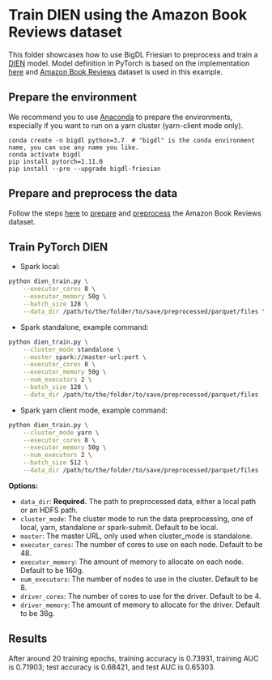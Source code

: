 # Train DIEN using the Amazon Book Reviews dataset
This folder showcases how to use BigDL Friesian to preprocess and train a [DIEN](https://arxiv.org/pdf/1809.03672.pdf) model. 
Model definition in PyTorch is based on the implementation [here](https://github.com/mouna99/dien) and
[Amazon Book Reviews](http://snap.stanford.edu/data/amazon/productGraph/categoryFiles/reviews_Books.json.gz) dataset is used in this example.

## Prepare the environment
We recommend you to use [Anaconda](https://www.anaconda.com/distribution/#linux) to prepare the environments, especially if you want to run on a yarn cluster (yarn-client mode only).
```
conda create -n bigdl python=3.7  # "bigdl" is the conda environment name, you can use any name you like.
conda activate bigdl
pip install pytorch=1.11.0
pip install --pre --upgrade bigdl-friesian
```

## Prepare and preprocess the data
Follow the steps [here](../) to [prepare](../#prepare-the-environment) and [preprocess](../#preprocess-the-data) the Amazon Book Reviews dataset.


## Train PyTorch DIEN
* Spark local:
```bash
python dien_train.py \
    --executor_cores 8 \
    --executor_memory 50g \
    --batch_size 128 \
    --data_dir /path/to/the/folder/to/save/preprocessed/parquet/files \
```

* Spark standalone, example command:
```bash
python dien_train.py \
    --cluster_mode standalone \
    --master spark://master-url:port \
    --executor_cores 8 \
    --executor_memory 50g \
    --num_executors 2 \
    --batch_size 128 \
    --data_dir /path/to/the/folder/to/save/preprocessed/parquet/files
```

* Spark yarn client mode, example command:
```bash
python dien_train.py \
    --cluster_mode yarn \
    --executor_cores 8 \
    --executor_memory 50g \
    --num_executors 2 \
    --batch_size 512 \
    --data_dir /path/to/the/folder/to/save/preprocessed/parquet/files
```

__Options:__
* `data_dir`: __Required.__ The path to preprocessed data, either a local path or an HDFS path.
* `cluster_mode`: The cluster mode to run the data preprocessing, one of local, yarn, standalone or spark-submit. Default to be local.
* `master`: The master URL, only used when cluster_mode is standalone.
* `executor_cores`: The number of cores to use on each node. Default to be 48.
* `executor_memory`: The amount of memory to allocate on each node. Default to be 160g.
* `num_executors`: The number of nodes to use in the cluster. Default to be 8.
* `driver_cores`: The number of cores to use for the driver. Default to be 4.
* `driver_memory`: The amount of memory to allocate for the driver. Default to be 36g.

## Results
After around 20 training epochs, training accuracy is 0.73931, training AUC is 0.71903; test accuracy is 0.68421, and test AUC is 0.65303.
